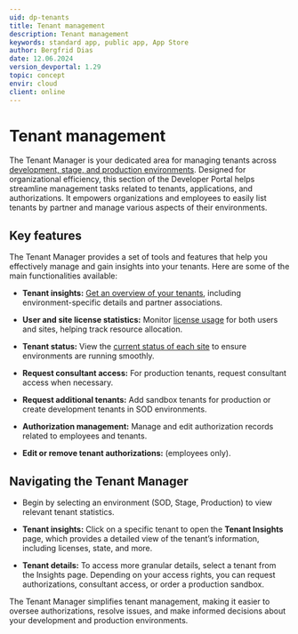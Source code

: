 ```yaml
---
uid: dp-tenants
title: Tenant management
description: Tenant management
keywords: standard app, public app, App Store
author: Bergfrid Dias
date: 12.06.2024
version_devportal: 1.29
topic: concept
envir: cloud
client: online
---
```


# Tenant management

The Tenant Manager is your dedicated area for managing tenants across [development, stage, and production environments][5]. Designed for organizational efficiency, this section of the Developer Portal helps streamline management tasks related to tenants, applications, and authorizations. It empowers organizations and employees to easily list tenants by partner and manage various aspects of their environments.

## Key features

The Tenant Manager provides a set of tools and features that help you effectively manage and gain insights into your tenants. Here are some of the main functionalities available:

* **Tenant insights:** [Get an overview of your tenants][1], including environment-specific details and partner associations.

* **User and site license statistics:** Monitor [license usage][2] for both users and sites, helping track resource allocation.

* **Tenant status:** View the [current status of each site][3] to ensure environments are running smoothly.

* **Request consultant access:** For production tenants, request consultant access when necessary.

* **Request additional tenants:** Add sandbox tenants for production or create development tenants in SOD environments.

* **Authorization management:** Manage and edit authorization records related to employees and tenants.

* **Edit or remove tenant authorizations:** (employees only).

## Navigating the Tenant Manager

* Begin by selecting an environment (SOD, Stage, Production) to view relevant tenant statistics.

* **Tenant insights:** Click on a specific tenant to open the **Tenant Insights** page, which provides a detailed view of the tenant’s information, including licenses, state, and more.

* **Tenant details:** To access more granular details, select a tenant from the Insights page. Depending on your access rights, you can request authorizations, consultant access, or order a production sandbox.

The Tenant Manager simplifies tenant management, making it easier to oversee authorizations, resolve issues, and make informed decisions about your development and production environments.

<!-- Referenced links -->
[1]: customers.md
[2]: customers.md#license
[3]: customers.md#state
[5]: ../getting-started/app-envir.md
